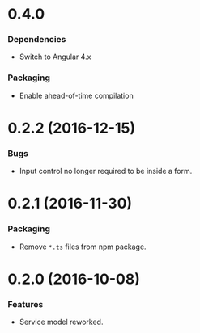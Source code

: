# 0.4.0

### Dependencies

* Switch to Angular 4.x

### Packaging

* Enable ahead-of-time compilation


# 0.2.2 (2016-12-15)

### Bugs

* Input control no longer required to be inside a form.


# 0.2.1 (2016-11-30)

### Packaging

* Remove `*.ts` files from npm package.


# 0.2.0 (2016-10-08)

### Features

* Service model reworked.
